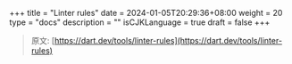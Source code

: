 +++
title = "Linter rules"
date = 2024-01-05T20:29:36+08:00
weight = 20
type = "docs"
description = ""
isCJKLanguage = true
draft = false
+++

> 原文: [https://dart.dev/tools/linter-rules](https://dart.dev/tools/linter-rules)

